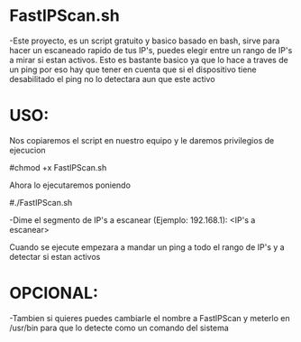 # FastIPScan.sh
-Este proyecto, es un script gratuito y basico basado en bash, sirve para hacer un escaneado rapido de tus IP's,
puedes elegir entre un rango de IP's a mirar si estan activos. Esto es bastante basico ya que lo hace a traves de un ping por
eso hay que tener en cuenta que si el dispositivo tiene desabilitado el ping no lo detectara aun que este activo

# USO:
Nos copiaremos el script en nuestro equipo y le daremos privilegios de ejecucion

#chmod +x FastIPScan.sh

Ahora lo ejecutaremos poniendo

#./FastIPScan.sh

-Dime el segmento de IP's a escanear (Ejemplo: 192.168.1): <IP's a escanear>

Cuando se ejecute empezara a mandar un ping a todo el rango de IP's y a detectar si estan activos

# OPCIONAL:
-Tambien si quieres puedes cambiarle el nombre a FastIPScan y meterlo en /usr/bin para que lo detecte como un comando del sistema

